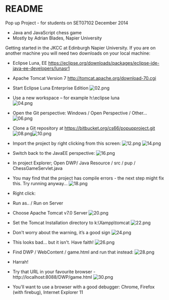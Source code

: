 # README #

Pop up Project - for students on SET07102 December 2014

* Java and JavaScript chess game
* Mostly by Adrian Blades, Napier University

Getting started in the JKCC at Edinburgh Napier University. If you are on another machine you will need two downloads on your local machine:

* Eclipse Luna, EE https://eclipse.org/downloads/packages/eclipse-ide-java-ee-developers/lunasr1
* Apache Tomcat Version 7 http://tomcat.apache.org/download-70.cgi

* Start Eclipse Luna Enterprise Edition
![02.png](https://bitbucket.org/repo/Rnb8bz/images/3533242785-02.png)
* Use a new workspace – for example h:\eclipse luna\
![04.png](https://bitbucket.org/repo/Rnb8bz/images/3691989143-04.png)
* Open the Git perspective: Windows / Open Perspective / Other…
![06.png](https://bitbucket.org/repo/Rnb8bz/images/48450011-06.png)
* Clone a Git repository at https://bitbucket.org/cs66/popupproject.git
![08.png](https://bitbucket.org/repo/Rnb8bz/images/3596563849-08.png)![10.png](https://bitbucket.org/repo/Rnb8bz/images/2390898774-10.png)
* Import the project by right clicking from this screen:
![12.png](https://bitbucket.org/repo/Rnb8bz/images/2559199152-12.png)
![14.png](https://bitbucket.org/repo/Rnb8bz/images/185387995-14.png)
* Switch back to the JavaEE perspective:
![16.png](https://bitbucket.org/repo/Rnb8bz/images/1945319356-16.png)
* In project Explorer; Open DWP/ Java Resource / src / pup / ChessGameServlet.java
* You may find that the project has compile errors - the next step might fix this. Try running anyway...
![18.png](https://bitbucket.org/repo/Rnb8bz/images/3537900154-18.png)
* Right click:
* Run as.. / Run on Server
* Choose Apache Tomcat v7.0 Server
![20.png](https://bitbucket.org/repo/Rnb8bz/images/1110525221-20.png)
* Set the Tomcat Installation directory to k:\Xampp\tomcat
![22.png](https://bitbucket.org/repo/Rnb8bz/images/3213684351-22.png)
* Don't worry about the warning, it’s a good sign
![24.png](https://bitbucket.org/repo/Rnb8bz/images/2292632223-24.png)
* This looks bad... but it isn't. Have faith!
![26.png](https://bitbucket.org/repo/Rnb8bz/images/1679159635-26.png)
* Find DWP / WebContent / game.html and run that instead:
![28.png](https://bitbucket.org/repo/Rnb8bz/images/3798679131-28.png)
* Harrah!
* Try that URL in your favourite browser - http://localhost:8088/DWP/game.html
![30.png](https://bitbucket.org/repo/Rnb8bz/images/3216836640-30.png)
* You'll want to use a browser with a good debugger: Chrome, Firefox (with firebug), Internet Explorer 11